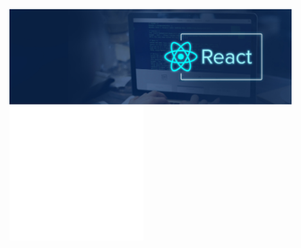
  
<img src="/react.jpg" />

  <img src="/image.svg" alt="Hello" align="center" />

<svg xmlns="http://www.w3.org/2000/svg" fill="none" viewBox="0 0 120 120" width="120" height="120">
  <foreignObject width="100%" height="100%">
    <div xmlns="http://www.w3.org/1999/xhtml">
      <style>

      </style>
      <img src="/image.svg" alt="Hello" />
    </div>
  </foreignObject>
</svg>

# 🤔 ABOUT ME?
  

